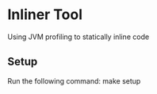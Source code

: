# Inliner Tool

Using JVM profiling to statically inline code

## Setup

Run the following command:
    make setup
